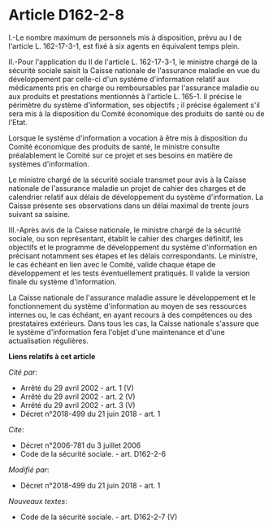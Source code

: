# Article D162-2-8

I.-Le nombre maximum de personnels mis à disposition, prévu au I de l'article L. 162-17-3-1, est fixé à six agents en
équivalent temps plein.

II.-Pour l'application du II de l'article L. 162-17-3-1, le ministre chargé de la sécurité sociale saisit la Caisse nationale
de l'assurance maladie en vue du développement par celle-ci d'un système d'information relatif aux médicaments pris en charge
ou remboursables par l'assurance maladie ou aux produits et prestations mentionnés à l'article L. 165-1. Il précise le
périmètre du système d'information, ses objectifs ; il précise également s'il sera mis à la disposition du Comité économique
des produits de santé ou de l'Etat.

Lorsque le système d'information a vocation à être mis à disposition du Comité économique des produits de santé, le ministre
consulte préalablement le Comité sur ce projet et ses besoins en matière de systèmes d'information.

Le ministre chargé de la sécurité sociale transmet pour avis à la Caisse nationale de l'assurance maladie un projet de cahier
des charges et de calendrier relatif aux délais de développement du système d'information. La Caisse présente ses
observations dans un délai maximal de trente jours suivant sa saisine.

III.-Après avis de la Caisse nationale, le ministre chargé de la sécurité sociale, ou son représentant, établit le cahier des
charges définitif, les objectifs et le programme de développement du système d'information en précisant notamment ses étapes
et les délais correspondants. Le ministre, le cas échéant en lien avec le Comité, valide chaque étape de développement et les
tests éventuellement pratiqués. Il valide la version finale du système d'information.

La Caisse nationale de l'assurance maladie assure le développement et le fonctionnement du système d'information au moyen de
ses ressources internes ou, le cas échéant, en ayant recours à des compétences ou des prestataires extérieurs. Dans tous les
cas, la Caisse nationale s'assure que le système d'information fera l'objet d'une maintenance et d'une actualisation
régulières.

**Liens relatifs à cet article**

_Cité par_:

  - Arrêté du 29 avril 2002 - art. 1 (V)
  - Arrêté du 29 avril 2002 - art. 2 (V)
  - Arrêté du 29 avril 2002 - art. 3 (V)
  - Décret n°2018-499 du 21 juin 2018 - art. 1

_Cite_:

  - Décret n°2006-781 du 3 juillet 2006
  - Code de la sécurité sociale. - art. D162-2-6

_Modifié par_:

  - Décret n°2018-499 du 21 juin 2018 - art. 1

_Nouveaux textes_:

  - Code de la sécurité sociale. - art. D162-2-7 (V)
